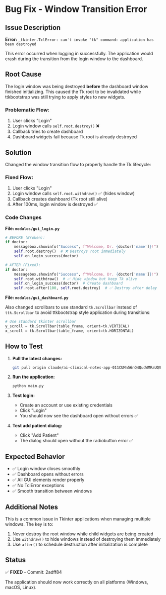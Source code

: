 # Bug Fix - Window Transition Error

## Issue Description

**Error:** `_tkinter.TclError: can't invoke "tk" command: application has been destroyed`

This error occurred when logging in successfully. The application would crash during the transition from the login window to the dashboard.

## Root Cause

The login window was being destroyed **before** the dashboard window finished initializing. This caused the Tk root to be invalidated while ttkbootstrap was still trying to apply styles to new widgets.

### Problematic Flow:
1. User clicks "Login"
2. Login window calls `self.root.destroy()` ❌
3. Callback tries to create dashboard
4. Dashboard widgets fail because Tk root is already destroyed

## Solution

Changed the window transition flow to properly handle the Tk lifecycle:

### Fixed Flow:
1. User clicks "Login"
2. Login window calls `self.root.withdraw()` ✅ (hides window)
3. Callback creates dashboard (Tk root still alive)
4. After 100ms, login window is destroyed ✅

### Code Changes

**File: `modules/gui_login.py`**

```python
# BEFORE (Broken):
if doctor:
    messagebox.showinfo("Success", f"Welcome, Dr. {doctor['name']}!")
    self.root.destroy()  # ❌ Destroys root immediately
    self.on_login_success(doctor)

# AFTER (Fixed):
if doctor:
    messagebox.showinfo("Success", f"Welcome, Dr. {doctor['name']}!")
    self.root.withdraw()  # ✅ Hide window but keep Tk alive
    self.on_login_success(doctor)  # Create dashboard
    self.root.after(100, self.root.destroy)  # ✅ Destroy after delay
```

**File: `modules/gui_dashboard.py`**

Also changed scrollbars to use standard `tk.Scrollbar` instead of `ttk.Scrollbar` to avoid ttkbootstrap style application during transitions:

```python
# Use standard tkinter scrollbar
y_scroll = tk.Scrollbar(table_frame, orient=tk.VERTICAL)
x_scroll = tk.Scrollbar(table_frame, orient=tk.HORIZONTAL)
```

## How to Test

1. **Pull the latest changes:**
   ```bash
   git pull origin claude/ai-clinical-notes-app-011CUMn56nQ4QudWMRaUQVfj
   ```

2. **Run the application:**
   ```bash
   python main.py
   ```

3. **Test login:**
   - Create an account or use existing credentials
   - Click "Login"
   - You should now see the dashboard open without errors ✅

4. **Test add patient dialog:**
   - Click "Add Patient"
   - The dialog should open without the radiobutton error ✅

## Expected Behavior

- ✅ Login window closes smoothly
- ✅ Dashboard opens without errors
- ✅ All GUI elements render properly
- ✅ No TclError exceptions
- ✅ Smooth transition between windows

## Additional Notes

This is a common issue in Tkinter applications when managing multiple windows. The key is to:
1. Never destroy the root window while child widgets are being created
2. Use `withdraw()` to hide windows instead of destroying them immediately
3. Use `after()` to schedule destruction after initialization is complete

## Status

✅ **FIXED** - Commit: 2adff84

The application should now work correctly on all platforms (Windows, macOS, Linux).
